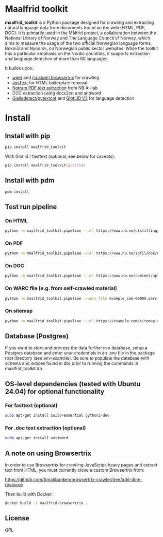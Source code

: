 # Maalfrid toolkit

__maalfrid_toolkit__ is a Python package designed for crawling and extracting natural language data from documents found on the web (HTML, PDF, DOC). It is primarily used in the Målfrid project, a collaboration between the National Library of Norway and The Language Council of Norway, which aims to measure the usage of the two official Norwegian language forms, Bokmål and Nynorsk, on Norwegian public sector websites. While the toolkit has a particular emphasis on the Nordic countries, it supports extraction and language detection of more than 60 languages.

It builds upon:
- [wget](https://www.gnu.org/software/wget/) and [(custom) browsertrix](https://github.com/Sprakbanken/browsertrix-crawler/) for crawling
- [JusText](https://github.com/miso-belica/jusText) for HTML boilerplate removal
- [Notram PDF text extraction](https://github.com/NbAiLab/notram/) from NB AI-lab
- DOC extraction using docx2txt and antiword
- [Gielladetect/pytextcat](https://github.com/NationalLibraryOfNorway/gielladetect) and [GlotLID V3](https://huggingface.co/cis-lmu/glotlid) for language detection

# Install
## Install with pip

```bash
pip install maalfrid_toolkit
```

With Glotlid / fasttext (optional, see below for caveats):

```bash
pip install maalfrid_toolkit[glotlid]
```

## Install with pdm

```bash
pdm install
```

## Test run pipeline

### On HTML

```bash
python -m maalfrid_toolkit.pipeline --url https://www.nb.no/utstilling/opplyst-glimt-fra-en-kulturhistorie/ --to_jsonl
```

### On PDF

```bash
python -m maalfrid_toolkit.pipeline --url https://www.nb.no/sbfil/dok/nst_taledat_dk.pdf --to_jsonl
```

### On DOC

```bash
python -m maalfrid_toolkit.pipeline --url https://www.nb.no/content/uploads/2018/11/Søknadsskjema-Bokhylla-2.doc --to_jsonl
```

### On WARC file (e.g. from self-crawled material)

```bash
python -m maalfrid_toolkit.pipeline --warc_file example_com-00000.warc.gz --calculate_simhash --to_jsonl > warc.jsonl
```

### On sitemap

```bash
python -m maalfrid_toolkit.pipeline --url https://example.com/sitemap.xml --crawl_sitemap --to_jsonl > example.jsonl
```

## Database (Postgres)

If you want to store and process the data further in a database, setup a Postgres database and enter your credentials in an .env file in the package root directory (see env-example). Be sure to populate the database with schema and indices found in db/ prior to running the commands in maalfrid_toolkit.db.

## OS-level dependencies (tested with Ubuntu 24.04) for optional functionality

### For fasttext (optional)

```bash
sudo apt-get install build-essential python3-dev
```

### For .doc text extraction (optional)

```bash
sudo apt-get install antiword
```

## A note on using Browsertrix

In order to use Browsertrix for crawling JavaScript-heavy pages and extract text from HTML, you must currently clone a custom Browsertrix from:

https://github.com/Sprakbanken/browsertrix-crawler/tree/add-dom-resource

Then build with Docker:

```bash
docker build -t maalfrid-browsertrix .
```

## License
GPL
